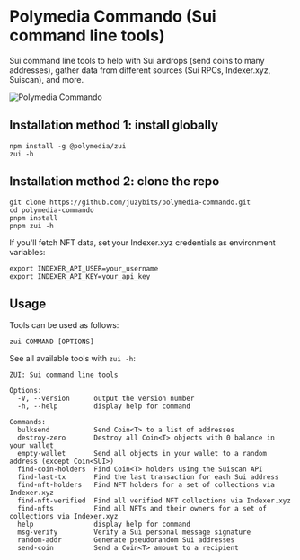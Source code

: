 # Polymedia Commando (Sui command line tools)

Sui command line tools to help with Sui airdrops (send coins to many addresses), gather data from different sources (Sui RPCs, Indexer.xyz, Suiscan), and more.

![Polymedia Commando](https://assets.polymedia.app/img/commando/open-graph.webp)

## Installation method 1: install globally

```
npm install -g @polymedia/zui
zui -h
```

## Installation method 2: clone the repo

```
git clone https://github.com/juzybits/polymedia-commando.git
cd polymedia-commando
pnpm install
pnpm zui -h
```

If you'll fetch NFT data, set your Indexer.xyz credentials as environment variables:
```
export INDEXER_API_USER=your_username
export INDEXER_API_KEY=your_api_key
```

## Usage

Tools can be used as follows:

```
zui COMMAND [OPTIONS]
```

See all available tools with `zui -h`:

```
ZUI: Sui command line tools

Options:
  -V, --version      output the version number
  -h, --help         display help for command

Commands:
  bulksend           Send Coin<T> to a list of addresses
  destroy-zero       Destroy all Coin<T> objects with 0 balance in your wallet
  empty-wallet       Send all objects in your wallet to a random address (except Coin<SUI>)
  find-coin-holders  Find Coin<T> holders using the Suiscan API
  find-last-tx       Find the last transaction for each Sui address
  find-nft-holders   Find NFT holders for a set of collections via Indexer.xyz
  find-nft-verified  Find all verified NFT collections via Indexer.xyz
  find-nfts          Find all NFTs and their owners for a set of collections via Indexer.xyz
  help               display help for command
  msg-verify         Verify a Sui personal message signature
  random-addr        Generate pseudorandom Sui addresses
  send-coin          Send a Coin<T> amount to a recipient
```
